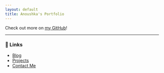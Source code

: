 ```yaml
---
layout: default
title: Anoushka's Portfolio
---
```




Check out more on [my GitHub](https://github.com/anoushkageorge)!

---

### 🔗 Links

- [Blog](./blog)
- [Projects](./projects)
- [Contact Me](mailto:youremail@example.com)
